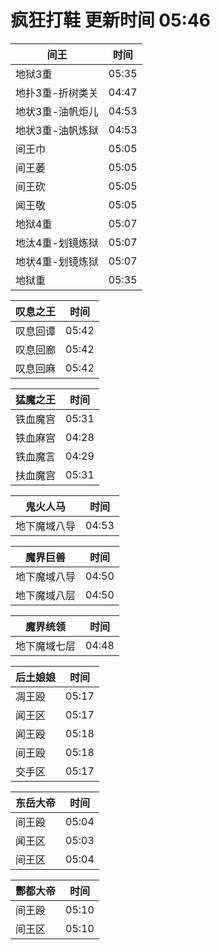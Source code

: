 # 疯狂打鞋 更新时间 05:46

| 间王   | 时间    |
|--------|-------|
| 地狱3重 | 05:35 |
| 地扑3重-折树类关 | 04:47 |
| 地状3重-油帆炬儿 | 04:53 |
| 地状3重-油帆炼狱 | 04:53 |
| 间王巾 | 05:05 |
| 间王萎 | 05:05 |
| 间王砍 | 05:05 |
| 闻王敬 | 05:05 |
| 地狱4重 | 05:07 |
| 地汰4重-划镜炼狱 | 05:07 |
| 地状4重-划镜炼狱 | 05:07 |
| 地狱重 | 05:35 |

| 叹息之王   | 时间    |
|--------|-------|
| 叹息回谭 | 05:42 |
| 叹息回廊 | 05:42 |
| 叹息回麻 | 05:42 |

| 猛魔之王   | 时间    |
|--------|-------|
| 铁血魔宫 | 05:31 |
| 铁血麻宫 | 04:28 |
| 铁血魔言 | 04:29 |
| 扶血魔宫 | 05:31 |

| 鬼火人马   | 时间    |
|--------|-------|
| 地下魔域八导 | 04:53 |

| 魔界巨兽   | 时间    |
|--------|-------|
| 地下魔域八导 | 04:50 |
| 地下魔域八层 | 04:50 |

| 魔界统领   | 时间    |
|--------|-------|
| 地下魔域七层 | 04:48 |

| 后土娘娘   | 时间    |
|--------|-------|
| 凋王殴 | 05:17 |
| 闻王区 | 05:17 |
| 闻王殴 | 05:18 |
| 间王殴 | 05:18 |
| 交手区 | 05:17 |

| 东岳大帝   | 时间    |
|--------|-------|
| 间王殴 | 05:04 |
| 闻王区 | 05:03 |
| 间王区 | 05:04 |

| 酆都大帝   | 时间    |
|--------|-------|
| 间王殴 | 05:10 |
| 间王区 | 05:10 |